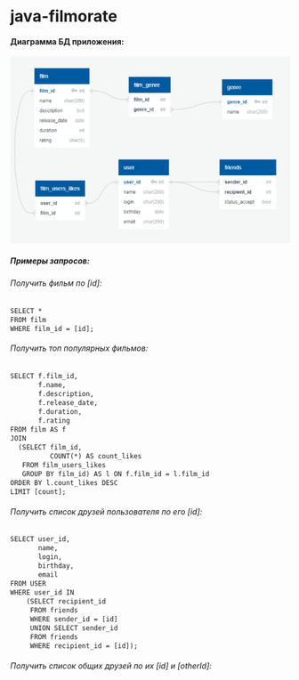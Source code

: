 # java-filmorate

#### Диаграмма БД приложения:

![ER-diagramm_BD.png](ER-diagramm_BD.png)
##### Примеры запросов:
###### Получить фильм по [id]:
~~~
SELECT * 
FROM film
WHERE film_id = [id];
~~~
###### Получить топ популярных фильмов:
~~~
SELECT f.film_id,
       f.name,
       f.description,
       f.release_date,
       f.duration,
       f.rating
FROM film AS f
JOIN
  (SELECT film_id,
          COUNT(*) AS count_likes
   FROM film_users_likes
   GROUP BY film_id) AS l ON f.film_id = l.film_id
ORDER BY l.count_likes DESC
LIMIT [count];
~~~
###### Получить список друзей пользователя по его [id]:
~~~
SELECT user_id,
       name,
       login,
       birthday,
       email
FROM USER
WHERE user_id IN
    (SELECT recipient_id
     FROM friends
     WHERE sender_id = [id]
     UNION SELECT sender_id
     FROM friends
     WHERE recipient_id = [id]);
~~~
###### Получить список общих друзей по их [id] и [otherId]:
~~~

~~~
